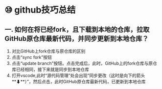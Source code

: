 # ⑩ github技巧总结

## 一. 如何在将已经fork，且下载到本地的仓库，拉取GitHub原仓库最新代码，并同步更新到本地仓库？

1. 对比GitHub上fork仓库与原仓库的区别
2. 点击“sync fork”按钮
3. 点击“update branch”按钮。点击完成后，此时，GitHub上的fork仓库与原仓库已经相同，接下来就是同步到本地仓库
4. 打开vscode,此时“源代码管理”处会出现“同步更改（这时是向下的箭头**⬇**）”，然后点击，此时GitHub原仓库最新代码，已更新到本地仓库
